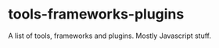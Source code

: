 tools-frameworks-plugins
========================

A list of tools, frameworks and plugins. Mostly Javascript stuff.
